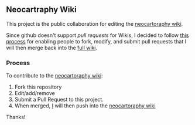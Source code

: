 ## Neocartraphy Wiki

This project is the public collaboration for editing the [neocartoraphy wiki](https://github.com/ajturner/neocartography/wiki). 

Since github doesn't support _pull requests_ for Wikis, I decided to follow [this process](http://fusiongrokker.com/post/how-you-can-contribute-to-taffy-documentation) for enabling people to fork, modify, and submit pull requests that I will then merge back into the [full wiki](https://github.com/ajturner/neocartography/wiki).

### Process

To contribute to the [neocartoraphy wiki](http://github.com/ajturner/neocartography/wiki):

1. Fork this repository
2. Edit/add/remove
3. Submit a Pull Request to this project.
4. When merged, [I](https://github.com/ajturner) will then push into the [neocartoraphy wiki](http://github.com/ajturner/neocartography/wiki)

Thanks!
